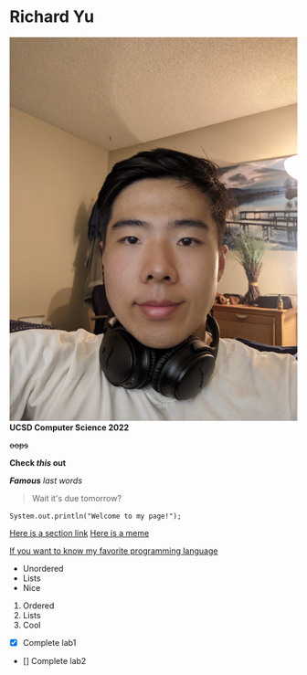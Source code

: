# Richard Yu
![My picture](./Richard_Yu_Image.jpeg)
**UCSD Computer Science 2022**

~~oops~~

**Check _this_ out**

***Famous***
*last words*

>Wait it's due tomorrow?

```
System.out.println("Welcome to my page!");
```
[Here is a section link](https://github.com/Richard511011/CSE110Lab1/tree/main#cse110lab1)
[Here is a meme](https://i.redd.it/f6qlspzxrfp71.jpg)

[If you want to know my favorite programming language](./README.md)

- Unordered
- Lists
- Nice

1. Ordered
2. Lists
3. Cool

- [x] Complete lab1
- [] Complete lab2